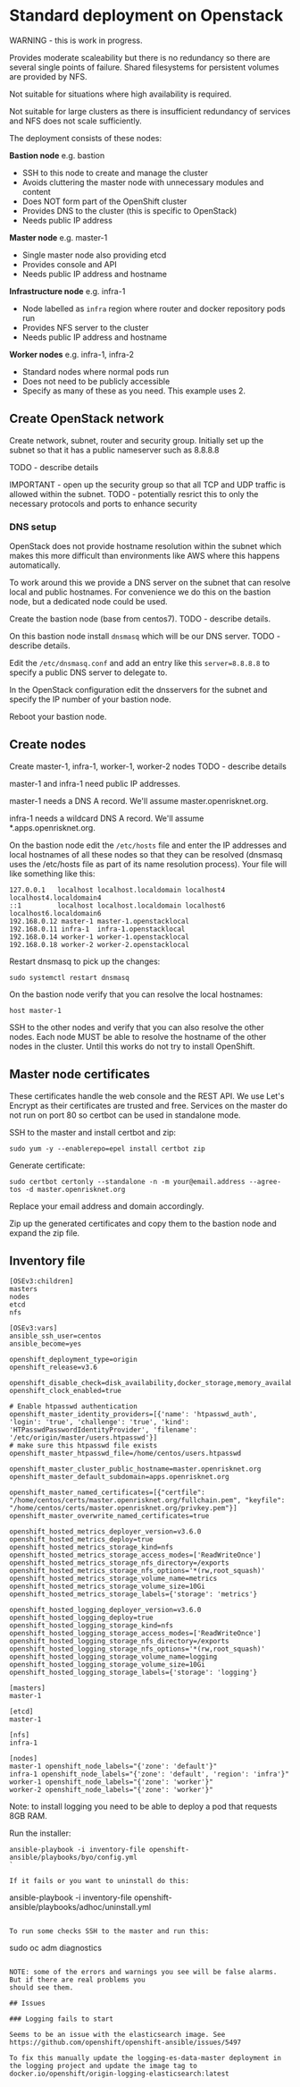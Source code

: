 # Standard deployment on Openstack

WARNING - this is work in progress. 

Provides moderate scaleability but there is no redundancy so there are several single points of failure.
Shared filesystems for persistent volumes are provided by NFS.

Not suitable for situations where high availability is required.

Not suitable for large clusters as there is insufficient redundancy of services and NFS does not scale sufficiently.

The deployment consists of these nodes:

**Bastion node** e.g. bastion

* SSH to this node to create and manage the cluster
* Avoids cluttering the master node with unnecessary modules and content
* Does NOT form part of the OpenShift cluster
* Provides DNS to the cluster (this is specific to OpenStack)
* Needs public IP address

**Master node** e.g. master-1

* Single master node also providing etcd
* Provides console and API
* Needs public IP address and hostname

**Infrastructure node** e.g. infra-1

* Node labelled as `infra` region where router and docker repository pods run
* Provides NFS server to the cluster
* Needs public IP address and hostname

**Worker nodes** e.g. infra-1, infra-2

* Standard nodes where normal pods run
* Does not need to be publicly accessible
* Specify as many of these as you need. This example uses 2.


## Create OpenStack network

Create network, subnet, router and security group.
Initially set up the subnet so that it has a public nameserver such as 8.8.8.8

TODO - describe details

IMPORTANT - open up the security group so that all TCP and UDP traffic is allowed within the subnet.
TODO - potentially resrict this to only the necessary protocols and ports to enhance security

### DNS setup

OpenStack does not provide hostname resolution within the subnet which makes this more difficult than
environments like AWS where this happens automatically.

To work around this we provide a DNS server on the subnet that can resolve local and public hostnames.
For convenience we do this on the bastion node, but a dedicated node could be used.

Create the bastion node (base from centos7). TODO - describe details.

On this bastion node install `dnsmasq` which will be our DNS server. TODO - describe details.

Edit the `/etc/dnsmasq.conf` and add an entry like this `server=8.8.8.8` to specify a public DNS server to
delegate to. 

In the OpenStack configuration edit the dnsservers for the subnet and specify the IP number of your bastion node.

Reboot your bastion node.


## Create nodes

Create master-1, infra-1, worker-1, worker-2 nodes
TODO - describe details

master-1 and infra-1 need public IP addresses.

master-1 needs a DNS A record. We'll assume master.openrisknet.org.

infra-1 needs a wildcard DNS A record. We'll assume *.apps.openrisknet.org.

On the bastion node edit the `/etc/hosts` file and enter the IP addresses and local hostnames of all these nodes 
so that they can be resolved (dnsmasq uses the /etc/hosts file as part of its name resolution process). Your file
will like something like this:

```
127.0.0.1   localhost localhost.localdomain localhost4 localhost4.localdomain4
::1         localhost localhost.localdomain localhost6 localhost6.localdomain6
192.168.0.12 master-1 master-1.openstacklocal
192.168.0.11 infra-1  infra-1.openstacklocal
192.168.0.14 worker-1 worker-1.openstacklocal
192.168.0.18 worker-2 worker-2.openstacklocal
```

Restart dnsmasq to pick up the changes:

```
sudo systemctl restart dnsmasq
```

On the bastion node verify that you can resolve the local hostnames:

```
host master-1
```

SSH to the other nodes and verify that you can also resolve the other nodes. Each node MUST be able
to resolve the hostname of the other nodes in the cluster. Until this works do not try to install OpenShift.


## Master node certificates

These certificates handle the web console and the REST API.
We use Let's Encrypt as their certificates are trusted and free.
Services on the master do not run on port 80 so certbot can be used in standalone mode.

SSH to the master and install certbot and zip:

```
sudo yum -y --enablerepo=epel install certbot zip
```

Generate certificate:

```
sudo certbot certonly --standalone -n -m your@email.address --agree-tos -d master.openrisknet.org
```

Replace your email address and domain accordingly.

Zip up the generated certificates and copy them to the bastion node and expand the zip file.

## Inventory file

```
[OSEv3:children]
masters
nodes
etcd
nfs

[OSEv3:vars]
ansible_ssh_user=centos
ansible_become=yes

openshift_deployment_type=origin
openshift_release=v3.6

openshift_disable_check=disk_availability,docker_storage,memory_availability
openshift_clock_enabled=true

# Enable htpasswd authentication
openshift_master_identity_providers=[{'name': 'htpasswd_auth', 'login': 'true', 'challenge': 'true', 'kind': 'HTPasswdPasswordIdentityProvider', 'filename': '/etc/origin/master/users.htpasswd'}]
# make sure this htpasswd file exists
openshift_master_htpasswd_file=/home/centos/users.htpasswd

openshift_master_cluster_public_hostname=master.openrisknet.org
openshift_master_default_subdomain=apps.openrisknet.org

openshift_master_named_certificates=[{"certfile": "/home/centos/certs/master.openrisknet.org/fullchain.pem", "keyfile": "/home/centos/certs/master.openrisknet.org/privkey.pem"}]
openshift_master_overwrite_named_certificates=true

openshift_hosted_metrics_deployer_version=v3.6.0
openshift_hosted_metrics_deploy=true
openshift_hosted_metrics_storage_kind=nfs
openshift_hosted_metrics_storage_access_modes=['ReadWriteOnce']
openshift_hosted_metrics_storage_nfs_directory=/exports
openshift_hosted_metrics_storage_nfs_options='*(rw,root_squash)'
openshift_hosted_metrics_storage_volume_name=metrics
openshift_hosted_metrics_storage_volume_size=10Gi
openshift_hosted_metrics_storage_labels={'storage': 'metrics'}

openshift_hosted_logging_deployer_version=v3.6.0
openshift_hosted_logging_deploy=true
openshift_hosted_logging_storage_kind=nfs
openshift_hosted_logging_storage_access_modes=['ReadWriteOnce']
openshift_hosted_logging_storage_nfs_directory=/exports
openshift_hosted_logging_storage_nfs_options='*(rw,root_squash)'
openshift_hosted_logging_storage_volume_name=logging
openshift_hosted_logging_storage_volume_size=10Gi
openshift_hosted_logging_storage_labels={'storage': 'logging'}

[masters]
master-1

[etcd]
master-1

[nfs]
infra-1

[nodes]
master-1 openshift_node_labels="{'zone': 'default'}"
infra-1 openshift_node_labels="{'zone': 'default', 'region': 'infra'}"
worker-1 openshift_node_labels="{'zone': 'worker'}"
worker-2 openshift_node_labels="{'zone': 'worker'}"
```

Note: to install logging you need to be able to deploy a pod that requests 8GB RAM. 

Run the installer:

```
ansible-playbook -i inventory-file openshift-ansible/playbooks/byo/config.yml
`

If it fails or you want to uninstall do this:

```
ansible-playbook -i inventory-file openshift-ansible/playbooks/adhoc/uninstall.yml
```

To run some checks SSH to the master and run this:

```
sudo oc adm diagnostics
```

NOTE: some of the errors and warnings you see will be false alarms. But if there are real problems you
should see them. 

## Issues

### Logging fails to start

Seems to be an issue with the elasticsearch image. See https://github.com/openshift/openshift-ansible/issues/5497

To fix this manually update the logging-es-data-master deployment in the logging project and update the image tag to
docker.io/openshift/origin-logging-elasticsearch:latest


